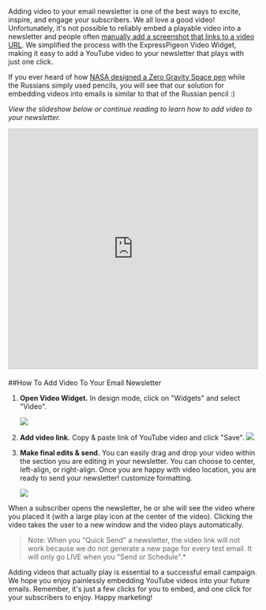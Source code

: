 
Adding video to your email newsletter is one of the best ways to excite,
inspire, and engage your subscribers. We all love a good video!
Unfortunately, it&apos;s not possible to reliably embed a playable video into
a newsletter and people often [manually add a screenshot that links to a
video URL](http://blog.hostbaby.com/2013/03/how-to-add-video-to-your-email-newsletter/). We simplified the process with the ExpressPigeon Video
Widget, making it easy to add a YouTube video to your newsletter that
plays with just one click.

If you ever heard of how [NASA designed a Zero Gravity Space
pen](http://en.wikipedia.org/wiki/Space_Pen) while the Russians simply used pencils, you will see that our
solution for embedding videos into emails is similar to that of the
Russian pencil :)

*View the slideshow below or continue reading to learn how to add video
to your newsletter.*

<div class="figure">
<iframe src="https://www.slideshare.net/slideshow/embed_code/key/NTOOt2JrLazEKd" height="486" width="597"
  frameborder="0" marginwidth="0" marginheight="0" scrolling="no"
  style="border:1px solid #CCC; border-width:1px; margin-bottom:5px; max-width: 100%;" allowfullscreen> </iframe>
</div>


##How To Add Video To Your Email Newsletter


1.  **Open Video Widget.** In design mode, click on "Widgets" and select
    "Video".  

    ![](/blog/images/2013/Screen-Shot-2013-11-15-at-3.04.31-PM.png)

2.  **Add video link.** Copy & paste link of YouTube video and click
    "Save".
    ![](/blog/images/2013/Screen-Shot-2013-11-15-at-1.13.08-PM.png)

3.  **Make final edits & send.** You can easily drag and drop your video
    within the section you are editing in your newsletter. You can
    choose to center, left-align, or right-align. Once you are happy
    with video location, you are ready to send your newsletter!
    customize formatting.  

    ![](/blog/images/2013/Screen-Shot-2013-11-15-at-1.15.57-PM.png)

When a subscriber opens the newsletter, he or she will see the video
where you placed it (with a large play icon at the center of the video).
Clicking the video takes the user to a new window and the video plays
automatically.


> Note: When you "Quick Send" a newsletter, the video link will not work
> because we do not generate a new page for every test email. It will only
> go LIVE when you "Send or Schedule".*

Adding videos that actually play is essential to a successful email
campaign. We hope you enjoy painlessly embedding YouTube videos into
your future emails. Remember, it&apos;s just a few clicks for you to embed,
and one click for your subscribers to enjoy. Happy marketing!

